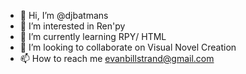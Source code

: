 - 👋 Hi, I’m @djbatmans
- 👀 I’m interested in Ren'py
- 🌱 I’m currently learning RPY/ HTML
- 💞️ I’m looking to collaborate on Visual Novel Creation
- 📫 How to reach me evanbillstrand@gmail.com

<!---
djbatmans/djbatmans is a ✨ special ✨ repository because its `README.md` (this file) appears on your GitHub profile.
You can click the Preview link to take a look at your changes.
--->

